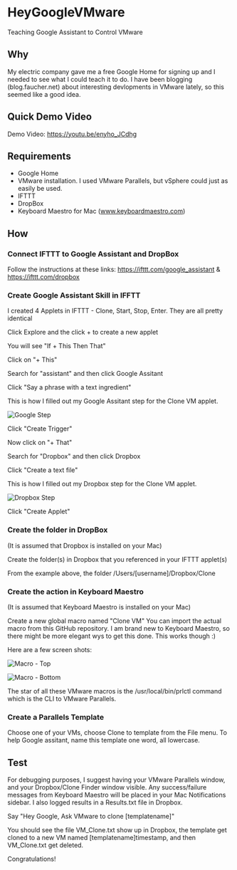 # HeyGoogleVMware
Teaching Google Assistant to Control VMware
## Why
My electric company gave me a free Google Home for signing up and I needed to see what I could teach it to do. I have been blogging (blog.faucher.net) about interesting devlopments in VMware lately, so this seemed like a good idea.
## Quick Demo Video
Demo Video: https://youtu.be/enyho_JCdhg

## Requirements
* Google Home
* VMware installation. I used VMware Parallels, but vSphere could just as easily be used.
* IFTTT
* DropBox
* Keyboard Maestro for Mac (www.keyboardmaestro.com)
## How
### Connect IFTTT to Google Assistant and DropBox
Follow the instructions at these links: https://ifttt.com/google_assistant & https://ifttt.com/dropbox
### Create Google Assistant Skill in IFFTT
I created 4 Applets in IFTTT - Clone, Start, Stop, Enter. They are all pretty identical

Click Explore and the click + to create a new applet

You will see "If + This Then That"

Click on "+ This"

Search for "assistant" and then click Google Assitant

Click "Say a phrase with a text ingredient"

This is how I filled out my Google Assitant step for the Clone VM applet.

![Google Step](https://github.com/DennisFaucher/HeyGoogleVMware/blob/master/IFTTT%20Clone%20-%20Google.png)

Click "Create Trigger"

Now click on "+ That"

Search for "Dropbox" and then click Dropbox

Click "Create a text file"

This is how I filled out my Dropbox step for the Clone VM applet.

![Dropbox Step](https://github.com/DennisFaucher/HeyGoogleVMware/blob/master/IFTTT%20Clone%20-%20Dropbox.png)

Click "Create Applet"

### Create the folder in DropBox
(It is assumed that Dropbox is installed on your Mac)

Create the folder(s) in Dropbox that you referenced in your IFTTT applet(s)

From the example above, the folder /Users/[username]/Dropbox/Clone

### Create the action in Keyboard Maestro
(It is assumed that Keyboard Maestro is installed on your Mac)

Create a new global macro named "Clone VM" You can import the actual macro from this GitHub repository. I am brand new to Keyboard Maestro, so there might be more elegant wys to get this done. This works though :)  

Here are a few screen shots:

![Macro - Top](https://github.com/DennisFaucher/HeyGoogleVMware/blob/master/KM%20-%20Clone%20Top.png)

![Macro - Bottom](https://github.com/DennisFaucher/HeyGoogleVMware/blob/master/KM%20-%20Clone%20Bottom.png)

The star of all these VMware macros is the /usr/local/bin/prlctl command which is the CLI to VMware Parallels. 

### Create a Parallels Template
Choose one of your VMs, choose Clone to template from the File menu. To help Google assitant, name this template one word, all lowercase. 

## Test
For debugging purposes, I suggest having your VMware Parallels window, and your Dropbox/Clone Finder window visible. Any success/failure messages from Keyboard Maestro will be placed in your Mac Notifications sidebar. I also logged results in a Results.txt file in Dropbox.

Say "Hey Google, Ask VMware to clone [templatename]"

You should see the file VM_Clone.txt show up in Dropbox, the template get cloned to a new VM named [templatename]timestamp, and then VM_Clone.txt get deleted.

Congratulations!
